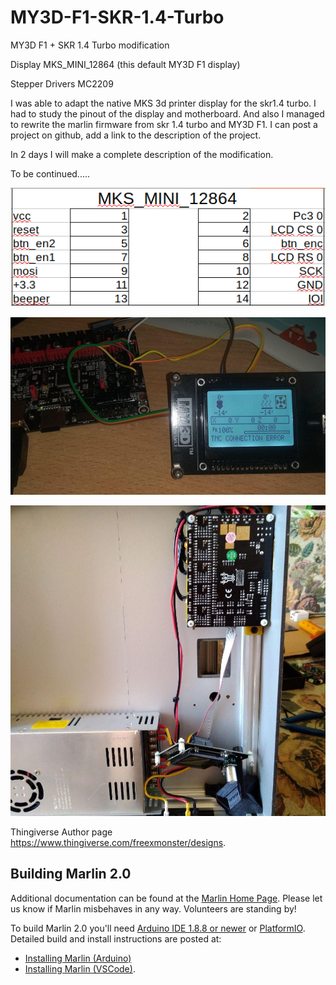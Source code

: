 ﻿# MY3D-F1-SKR-1.4-Turbo
MY3D F1 + SKR 1.4 Turbo modification 

Display MKS_MINI_12864 (this default MY3D F1 display)

Stepper Drivers MC2209

I was able to adapt the native MKS 3d printer display for the skr1.4 turbo. I had to study the pinout of the display and motherboard. And also I managed to rewrite the marlin firmware from skr 1.4 turbo and MY3D F1. I can post a project on github, add a link to the description of the project.

In 2 days I will make a complete description of the modification.

To be continued.....

![Alt MKS port](images_display/MKS_MINI_12864_port.png?raw=true "MKS MINI 12864 port")



![Alt Display](images_display/photo01.jpeg?raw=true "Display mount")

![Alt Display](images_display/photo02.jpeg?raw=true "Display test")



Thingiverse Author page https://www.thingiverse.com/freexmonster/designs.



## Building Marlin 2.0

Additional documentation can be found at the [Marlin Home Page](http://marlinfw.org/).
Please let us know if Marlin misbehaves in any way. Volunteers are standing by!

To build Marlin 2.0 you'll need [Arduino IDE 1.8.8 or newer](https://www.arduino.cc/en/main/software) or [PlatformIO](http://docs.platformio.org/en/latest/ide.html#platformio-ide). Detailed build and install instructions are posted at:

  - [Installing Marlin (Arduino)](http://marlinfw.org/docs/basics/install_arduino.html)
  - [Installing Marlin (VSCode)](http://marlinfw.org/docs/basics/install_platformio_vscode.html).

